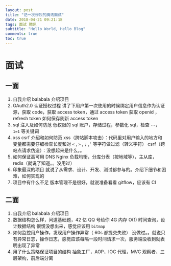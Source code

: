 ```yaml
---
layout: post
title: "记一次惨烈的腾讯面试"
date: 2018-04-21 09:21:18
tags: 面试 腾讯
subtitle: "Hello World, Hello Blog"
comments: true
toc: true
---
```


# 面试

## 一面

1. 自我介绍
  balabala 介绍项目
2. OAuth2.0 认证授权过程
  讲了下用户第一次使用的时候绑定用户信息作为认证源，获取 code，获取 access token，通过 access token 获取 openid ，refresh token 如何保存刷新 access token
3. sql 注入及如何防范
  低权限的 sql 账户，存储过程，参数化 sql，检查 `--`，`1=1` 等关键词
4. xss csrf 介绍和如何防范
  xss（跨站脚本攻击）：代码里对用户输入的地方和变量都需要仔细检查长度和对 `<` , `>` , `;` ,`’` 等字符做过滤（转义字符）
  csrf（跨站点请求伪造）：没想起来是什么。。
5. 如何保证高可用
  DNS Nginx 负载均衡，分库分表（按地域等），主从库，redis（就说了知道。。没用过）
6. 印象最深的项目
  就说了从需求、设计、开发、测试都参与的。介绍下细节和困难，如何实现的
7. 项目中有什么不足
  版本管理不是很好，就说准备看看 gitflow，应该有 CI

## 二面

1. 自我介绍
  balabala 介绍项目
2. 数据结构怎么样，问道基础题，42 亿 QQ 号给你 4G 内存 O(1) 时间查询，设计数据结构
  很慌没想出来，感觉应该用 `bitmap`
3. 如何监控用户操作，发现用户操作异常（ 60s 都提交失败）
  没做过。。就说只有异常日志，操作日志，感觉应该每隔一段时间请求一次，服务端没收到就表明出现了异常
4. 用了什么策略保证项目的结构
  抽象工厂，AOP，IOC 代理，MVC 观察者，三层架构，前后端分离
